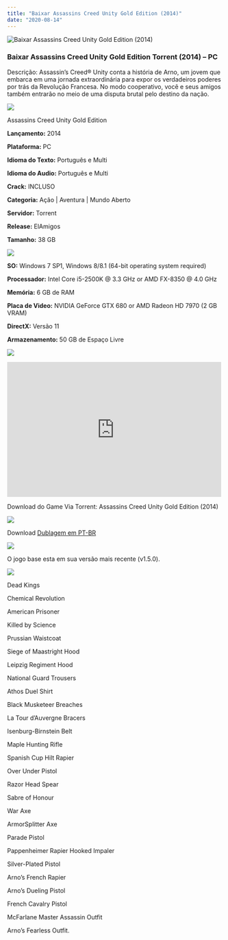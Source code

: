 ```yaml
---
title: "Baixar Assassins Creed Unity Gold Edition (2014)"
date: "2020-08-14"
---
```


![Baixar Assassins Creed Unity Gold Edition (2014)](https://1.bp.blogspot.com/-vxCeH_fWNWk/Xs6lTmffH5I/AAAAAAAAAUo/immKsbBOYBoDxuOh6N5dFa7QS_GBfuokgCNcBGAsYHQ/s320/poster.jpg "Assassins Creed Unity Gold Edition (2014)")

### Baixar Assassins Creed Unity Gold Edition Torrent (2014) – PC

Descrição: Assassin’s Creed® Unity conta a história de Arno, um jovem que embarca em uma jornada extraordinária para expor os verdadeiros poderes por trás da Revolução Francesa. No modo cooperativo, você e seus amigos também entrarão no meio de uma disputa brutal pelo destino da nação.

![](https://1.bp.blogspot.com/-XIAoZor_ewQ/Xt6k8H1cWZI/AAAAAAAAAi0/oGRR_ah4Rf449lfQQZDiX_22jAu7LLnJACPcBGAYYCw/s400/Bot{1e4a638742c4ba6e593ba415a1cdf07bd8fcfe8eb821de52635c6c59191c9881}25C3{1e4a638742c4ba6e593ba415a1cdf07bd8fcfe8eb821de52635c6c59191c9881}25A3o{1e4a638742c4ba6e593ba415a1cdf07bd8fcfe8eb821de52635c6c59191c9881}2Bde{1e4a638742c4ba6e593ba415a1cdf07bd8fcfe8eb821de52635c6c59191c9881}2BInforma{1e4a638742c4ba6e593ba415a1cdf07bd8fcfe8eb821de52635c6c59191c9881}25C3{1e4a638742c4ba6e593ba415a1cdf07bd8fcfe8eb821de52635c6c59191c9881}25A7{1e4a638742c4ba6e593ba415a1cdf07bd8fcfe8eb821de52635c6c59191c9881}25C3{1e4a638742c4ba6e593ba415a1cdf07bd8fcfe8eb821de52635c6c59191c9881}25B5es.jpg)

Assassins Creed Unity Gold Edition

**Lançamento:** 2014

**Plataforma:** PC

**Idioma do Texto:** Português e Multi

**Idioma do Audio:** Português e Multi

**Crack:** INCLUSO

**Categoria:** Ação | Aventura | Mundo Aberto

**Servidor:** Torrent

**Release:** ElAmigos

**Tamanho:** 38 GB

![](https://1.bp.blogspot.com/-h4INo_OBwls/Xt6lEEMpxNI/AAAAAAAAAi4/JjyyoRDYOagV83dzmOlHFitCwsklVMs6ACPcBGAYYCw/s400/Bot{1e4a638742c4ba6e593ba415a1cdf07bd8fcfe8eb821de52635c6c59191c9881}25C3{1e4a638742c4ba6e593ba415a1cdf07bd8fcfe8eb821de52635c6c59191c9881}25A3o{1e4a638742c4ba6e593ba415a1cdf07bd8fcfe8eb821de52635c6c59191c9881}2Bde{1e4a638742c4ba6e593ba415a1cdf07bd8fcfe8eb821de52635c6c59191c9881}2BRequisitos.jpg)

**SO:** Windows 7 SP1, Windows 8/8.1 (64-bit operating system required)

**Processador:** Intel Core i5-2500K @ 3.3 GHz or AMD FX-8350 @ 4.0 GHz

**Memória:** 6 GB de RAM

**Placa de Video:** NVIDIA GeForce GTX 680 or AMD Radeon HD 7970 (2 GB VRAM)

**DirectX:** Versão 11

**Armazenamento:** 50 GB de Espaço Livre

![](https://1.bp.blogspot.com/-rcYyVsnA81c/Xt6lZMZ2XiI/AAAAAAAAAjA/1MF2KKFyKSoUtwrodSDJRdpQoMNmnHOhwCPcBGAYYCw/s400/Bot{1e4a638742c4ba6e593ba415a1cdf07bd8fcfe8eb821de52635c6c59191c9881}25C3{1e4a638742c4ba6e593ba415a1cdf07bd8fcfe8eb821de52635c6c59191c9881}25A3o{1e4a638742c4ba6e593ba415a1cdf07bd8fcfe8eb821de52635c6c59191c9881}2Bde{1e4a638742c4ba6e593ba415a1cdf07bd8fcfe8eb821de52635c6c59191c9881}2BTrailer.jpg)

<iframe allow="accelerometer; autoplay; encrypted-media; gyroscope; picture-in-picture" allowfullscreen frameborder="0" height="315" src="https://www.youtube.com/embed/xzCEdSKMkdU" width="500"></iframe>

Download do Game Via Torrent: Assassins Creed Unity Gold Edition (2014)

[![](https://1.bp.blogspot.com/-Rkir3Cy7E90/XthUbQKV_OI/AAAAAAAAAgU/q6xV1k8mreQnsOAbeImqH6Qi8ahsN2LpACPcBGAYYCw/s1600/Bot{1e4a638742c4ba6e593ba415a1cdf07bd8fcfe8eb821de52635c6c59191c9881}25C3{1e4a638742c4ba6e593ba415a1cdf07bd8fcfe8eb821de52635c6c59191c9881}25A3o{1e4a638742c4ba6e593ba415a1cdf07bd8fcfe8eb821de52635c6c59191c9881}2Bde{1e4a638742c4ba6e593ba415a1cdf07bd8fcfe8eb821de52635c6c59191c9881}2BDownload.jpg)](99539d9b38efa8b7db2a1d6a0d455d0d27718e72&dn=Assassin{1e4a638742c4ba6e593ba415a1cdf07bd8fcfe8eb821de52635c6c59191c9881}27s+Creed+Unity+Gold+Edition+1.5.0+ElAmigos)

Download [Dublagem em PT-BR](https://mega.nz/#!wFNkSZQC!undrU0c5d98LsT81x4_U99WqEkm7xGWnqo3R-wqFoW8)

**![](https://1.bp.blogspot.com/-CKOPgKMHSCw/Xt6pGtUOwjI/AAAAAAAAAjY/zHwjL-_BlP8TQZnzb-2EXBS16bGihpMuACPcBGAYYCw/s400/Conte{1e4a638742c4ba6e593ba415a1cdf07bd8fcfe8eb821de52635c6c59191c9881}25C3{1e4a638742c4ba6e593ba415a1cdf07bd8fcfe8eb821de52635c6c59191c9881}25BAdo{1e4a638742c4ba6e593ba415a1cdf07bd8fcfe8eb821de52635c6c59191c9881}2Bprincipal.jpg)**

O jogo base esta em sua versão mais recente (v1.5.0).

![](https://1.bp.blogspot.com/-UGXgz5_D260/Xt6pIAL2JoI/AAAAAAAAAjc/_VnT3GuyOckKn31b2f_6ucXooESqa3cHwCPcBGAYYCw/s400/Conte{1e4a638742c4ba6e593ba415a1cdf07bd8fcfe8eb821de52635c6c59191c9881}25C3{1e4a638742c4ba6e593ba415a1cdf07bd8fcfe8eb821de52635c6c59191c9881}25BAdo{1e4a638742c4ba6e593ba415a1cdf07bd8fcfe8eb821de52635c6c59191c9881}2BExtra.jpg)

Dead Kings

Chemical Revolution

American Prisoner

Killed by Science

Prussian Waistcoat

Siege of Maastright Hood

Leipzig Regiment Hood

National Guard Trousers

Athos Duel Shirt

Black Musketeer Breaches

La Tour d’Auvergne Bracers

Isenburg-Birnstein Belt

Maple Hunting Rifle

Spanish Cup Hilt Rapier

Over Under Pistol

Razor Head Spear

Sabre of Honour

War Axe

ArmorSplitter Axe

Parade Pistol

Pappenheimer Rapier Hooked Impaler

Silver-Plated Pistol

Arno’s French Rapier

Arno’s Dueling Pistol

French Cavalry Pistol

McFarlane Master Assassin Outfit

Arno’s Fearless Outfit.
